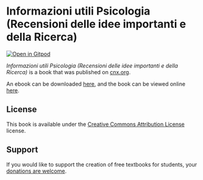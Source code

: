 # Informazioni utili Psicologia (Recensioni delle idee importanti e della Ricerca)

[![Open in Gitpod](https://gitpod.io/button/open-in-gitpod.svg)](https://gitpod.io/from-referrer/)

_Informazioni utili Psicologia (Recensioni delle idee importanti e della Ricerca)_ is a book that was published on [cnx.org](https://cnx.org/).

An ebook can be downloaded [here](https://github.com/cnx-user-books/cnxbook-informazioni-utili-psicologia-recensioni-delle-idee-importanti-e-della-ricerca/releases/latest), and the book can be viewed online [here](https://github.com/cnx-user-books/cnxbook-informazioni-utili-psicologia-recensioni-delle-idee-importanti-e-della-ricerca/releases/latest).

## License
This book is available under the [Creative Commons Attribution License](./LICENSE) license.

## Support
If you would like to support the creation of free textbooks for students, your [donations are welcome](https://riceconnect.rice.edu/donation/support-openstax-banner).
